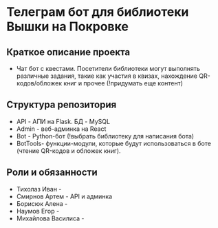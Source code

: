 # Телеграм бот для библиотеки Вышки на Покровке

## Краткое описание проекта

- Чат бот с квестами. Посетители библиотеки могут выполнять различные задания, такие как участия в квизах, нахождение QR-кодов/обложек книг и прочее (!придумать еще контент)

## Структура репозитория

- API - АПИ на Flask. БД - MySQL
- Admin - веб-админка на React
- Bot - Python-бот (!выбрать библиотеку для написания бота)
- BotTools- функции-модули, которые будут использоваться в боте (чтение QR-кодов и обложек книг).

## Роли и обязанности

- Тихолаз Иван -
- Смирнов Артем - API и админка
- Борисюк Алена -
- Наумов Егор -
- Михайлова Василиса -
